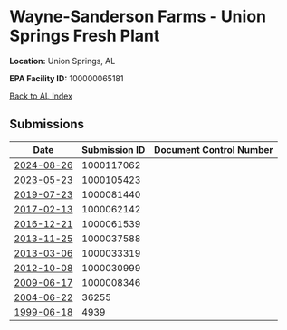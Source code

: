 # Wayne-Sanderson Farms - Union Springs Fresh Plant

**Location:** Union Springs, AL

**EPA Facility ID:** 100000065181

[Back to AL Index](../../index.md)

## Submissions

| Date | Submission ID | Document Control Number |
|------|--------------|-------------------------|
| [2024-08-26](submissions/1000117062.md) | 1000117062 |  |
| [2023-05-23](submissions/1000105423.md) | 1000105423 |  |
| [2019-07-23](submissions/1000081440.md) | 1000081440 |  |
| [2017-02-13](submissions/1000062142.md) | 1000062142 |  |
| [2016-12-21](submissions/1000061539.md) | 1000061539 |  |
| [2013-11-25](submissions/1000037588.md) | 1000037588 |  |
| [2013-03-06](submissions/1000033319.md) | 1000033319 |  |
| [2012-10-08](submissions/1000030999.md) | 1000030999 |  |
| [2009-06-17](submissions/1000008346.md) | 1000008346 |  |
| [2004-06-22](submissions/36255.md) | 36255 |  |
| [1999-06-18](submissions/4939.md) | 4939 |  |
